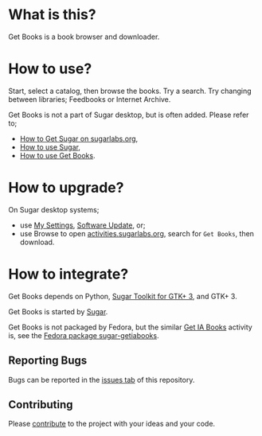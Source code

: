 What is this?
=============

Get Books is a book browser and downloader.

How to use?
===========

Start, select a catalog, then browse the books.  Try a search.  Try changing between libraries; Feedbooks or Internet Archive.

Get Books is not a part of Sugar desktop, but is often added.  Please refer to;

* [How to Get Sugar on sugarlabs.org](https://sugarlabs.org/),
* [How to use Sugar](https://help.sugarlabs.org/),
* [How to use Get Books](https://help.sugarlabs.org/en/getbooks.html).

How to upgrade?
===============

On Sugar desktop systems;
* use [My Settings](https://help.sugarlabs.org/en/my_settings.html), [Software Update](https://help.sugarlabs.org/en/my_settings.html#software-update), or;
* use Browse to open [activities.sugarlabs.org](https://activities.sugarlabs.org/), search for `Get Books`, then download.

How to integrate?
=================

Get Books depends on Python, [Sugar Toolkit for GTK+ 3](https://github.com/sugarlabs/sugar-toolkit-gtk3), and GTK+ 3.

Get Books is started by [Sugar](https://github.com/sugarlabs/sugar).

Get Books is not packaged by Fedora, but the similar [Get IA Books](https://github.com/sugarlabs/getiabooks) activity is, see the [Fedora package sugar-getiabooks](https://src.fedoraproject.org/rpms/sugar-getiabooks).

Reporting Bugs
--------------

Bugs can be reported in the
[issues tab](https://github.com/sugarlabs/get-books-activity/issues)
of this repository.

Contributing
------------

Please [contribute](https://github.com/sugarlabs/sugar-docs/blob/master/src/contributing.md) to the project with your ideas and your code.
